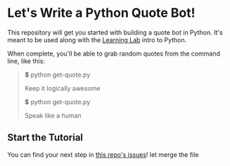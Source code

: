 # Let's Write a Python Quote Bot!

This repository will get you started with building a quote bot in Python. It's meant to be used along with the [Learning Lab](https://lab.github.com) intro to Python.

When complete, you'll be able to grab random quotes from the command line, like this:

> **$** python get-quote.py
> 
> Keep it logically awesome
> 
> **$** python get-quote.py
> 
> Speak like a human

## Start the Tutorial

You can find your next step in [this repo's issues](../../issues/)!
let merge the file
